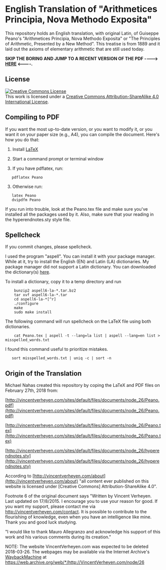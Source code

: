 # English Translation of "Arithmetices Principia, Nova Methodo Exposita"

This repository holds an English translation, with original Latin, of Guiseppe Peano's "Arithmetices Principia, Nova Methodo Exposita" or "The Principles of Arithmetic, Presented by a New Method".  This treatise is from 1889 and it laid out the axioms of elementary arithmetic that are still used today.

**SKIP THE BORING AND JUMP TO A RECENT VERSION OF THE PDF ----> [HERE](https://github.com/mdnahas/Peano_Book/raw/master/Peano.pdf) <----.**


## License

<a rel="license" href="http://creativecommons.org/licenses/by-sa/4.0/"><img alt="Creative Commons License" style="border-width:0" src="https://i.creativecommons.org/l/by-sa/4.0/88x31.png" /></a><br />This work is licensed under a <a rel="license" href="http://creativecommons.org/licenses/by-sa/4.0/">Creative Commons Attribution-ShareAlike 4.0 International License</a>.


## Compiling to PDF

If you want the most up-to-date version, or you want to modify it, or you want it on your paper size (e.g., A4), you can compile the document.  Here's how you do that:

1. Install [LaTeX](https://www.latex-project.org/get/)

2. Start a command prompt or terminal window

3. If you have pdflatex, run:
```
   pdflatex Peano
```

3. Otherwise run:
```
   latex Peano
   dvipdfm Peano
```

If you run into trouble, look at the Peano.tex file and make sure you've installed all the packages used by it.  Also, make sure that your reading in the hyperendnotes.sty style file.

## Spellcheck

If you commit changes, please spellcheck.

I used the program "aspell".  You can install it with your package manager.  While at it, try to install the English (EN) and Latin (LA) dictionaries.  My package manager did not support a Latin dictionary.  You can downloaded the dictionary(s) [here](https://ftp.gnu.org/gnu/aspell/dict/0index.html).

To install a dictionary, copy it to a temp directory and run
```
    bunzip2 aspell6-la-*.tar.bz2
    tar xvf aspell6-la-*.tar
    cd aspell6-la-*[^r]
    ./configure
    make
    sudo make install
```

The following command will run spellcheck on the LaTeX file using both dictionaries.
```
    cat Peano.tex | aspell -t --lang=la list | aspell --lang=en list > misspelled_words.txt 
```

I found this command useful to prioritize mistakes.
```
   sort misspelled_words.txt | uniq -c | sort -n
```

## Origin of the Translation

Michael Nahas created this repository by coping the LaTeX and PDF files on February 27th, 2018 from:

[http://vincentverheyen.com/sites/default/files/documents/node_26/Peano.pdf](http://vincentverheyen.com/sites/default/files/documents/node_26/Peano.pdf)

[http://vincentverheyen.com/sites/default/files/documents/node_26/Peano.tex](http://vincentverheyen.com/sites/default/files/documents/node_26/Peano.tex)

[http://vincentverheyen.com/sites/default/files/documents/node_26/hyperendnotes.sty](http://vincentverheyen.com/sites/default/files/documents/node_26/hyperendnotes.sty)

According to [http://vincentverheyen.com/about](http://vincentverheyen.com/about) "all content ever published on this website is licensed under [Creative Commons] Attribution-ShareAlike 4.0".

Footnote 6 of the original document says "Written by Vincent Verheyen. Last updated on 17/8/2015. I encourage you to use your reason for good. If you want my support, please contact me via http://vincentverheyen.com/contact. It is possible to contribute to the flourishing of knowledge,
even when you have an intelligence like mine. Thank you and good luck studying.

"I would like to thank Mauro Allegranzo and acknowledge his support of this work and his various comments during its creation."


NOTE: The website VincentVerheyen.com was expected to be deleted 2018-03-26.  The webpages may be available via the Internet Archive's [WaybackMachine](https://web.archive.org/) at 
https://web.archive.org/web/*/http://VincentVerheyen.com/node/26



